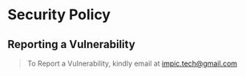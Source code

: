 # Security Policy

## Reporting a Vulnerability

> To Report a Vulnerability, kindly email at [impic.tech@gmail.com](mailto:impic.tech@gmail.com)

